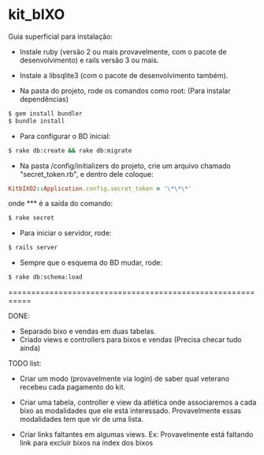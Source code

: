 kit_bIXO
========


Guia superficial para instalação:

- Instale ruby (versão 2 ou mais provavelmente, com o pacote de desenvolvimento) e rails versão 3 ou mais.
- Instale a libsqlite3 (com o pacote de desenvolvimento também).

- Na pasta do projeto, rode os comandos como root: (Para instalar dependências)
```bash
$ gem install bundler
$ bundle install
```

- Para configurar o BD inicial:
```bash
$ rake db:create && rake db:migrate
```

- Na pasta /config/initializers do projeto, crie um arquivo chamado "secret_token.rb",
  e dentro dele coloque:
```ruby
KitbIXO2::Application.config.secret_token = '\*\*\*'
```
  onde \*\*\* é a saída do comando:
```bash
$ rake secret
```

- Para iniciar o servidor, rode:
```bash
$ rails server
```

- Sempre que o esquema do BD mudar, rode:
```bash
$ rake db:schema:load
```

===========================================================

DONE:

- Separado bixo e vendas em duas tabelas.
- Criado views e controllers para bixos e vendas (Precisa checar tudo ainda)



TODO list:

- Criar um modo (provavelmente via login) de saber qual veterano recebeu 
cada pagamento do kit.

- Criar uma tabela, controller e view da atlética onde associaremos a
cada bixo as modalidades que ele está interessado. Provavelmente essas
modalidades tem que vir de uma lista.

- Criar links faltantes em algumas views. Ex: Provavelmente está faltando
link para excluir bixos na index dos bixos

